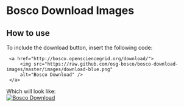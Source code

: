 Bosco Download Images
=====================


## How to use
To include the download button, insert the following code:

     <a href="http://bosco.opensciencegrid.org/download/">
         <img src="https://raw.github.com/osg-bosco/bosco-download-images/master/images/download-blue.png" 
         alt="Bosco Download" />
     </a>

Which will look like: <br />
<a href="http://bosco.opensciencegrid.org/download/"><img src="https://raw.github.com/osg-bosco/bosco-download-images/master/images/download-blue.png" alt="Bosco Download" /></a>
